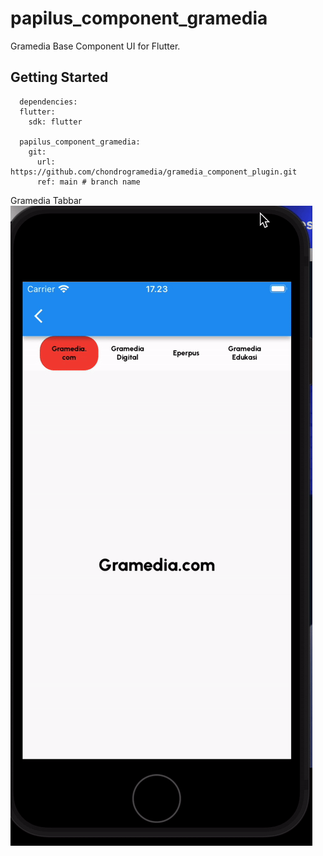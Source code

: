 # papilus_component_gramedia

Gramedia Base Component UI for Flutter.

## Getting Started

```
  dependencies:
  flutter:
    sdk: flutter

  papilus_component_gramedia:
    git:
      url: https://github.com/chondrogramedia/gramedia_component_plugin.git
      ref: main # branch name
```
Gramedia Tabbar
![](https://github.com/chondrogramedia/gramedia_component_plugin/blob/main/documentation/tabbar_unscrolled.gif)
